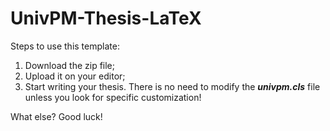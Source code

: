 # UnivPM-Thesis-LaTeX

Steps to use this template:

1. Download the zip file;
2. Upload it on your editor;
3. Start writing your thesis. There is no need to modify the ***univpm.cls*** file unless you look for specific customization!

What else? Good luck!

